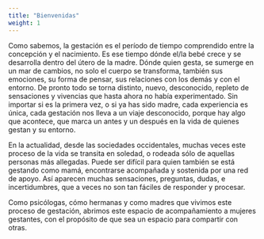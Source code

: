 ```yaml
---
title: "Bienvenidas"
weight: 1
---
```

Como sabemos, la gestación es el período de tiempo comprendido entre la concepción y el nacimiento. Es ese tiempo dónde el/la bebé crece y se desarrolla dentro del útero de la madre.  Dónde quien gesta, se sumerge en un mar de cambios, no solo el cuerpo se transforma, también sus emociones, su forma de pensar, sus relaciones con los demás y con el entorno. De pronto todo se torna  distinto, nuevo, desconocido, repleto de sensaciones y vivencias que hasta ahora no había experimentado. Sin importar si es la primera vez, o si ya has sido madre, cada experiencia es única, cada gestación nos lleva a un viaje desconocido, porque hay algo que acontece, que marca un antes y un después en la vida de quienes gestan y su entorno. 

En la actualidad, desde las sociedades occidentales, muchas veces este proceso de la vida se transita en soledad, o rodeada sólo de aquellas personas más allegadas. Puede ser difícil para quien también se está gestando como mamá, encontrarse acompañada y sostenida por una red de apoyo. Así aparecen muchas sensaciones, preguntas, dudas, e incertidumbres, que a veces no son tan fáciles de responder y procesar. 

Como psicólogas, cómo hermanas y como madres que vivimos este proceso de gestación, abrimos este espacio de acompañamiento a mujeres gestantes, con el propósito de que sea un espacio para compartir con otras.
